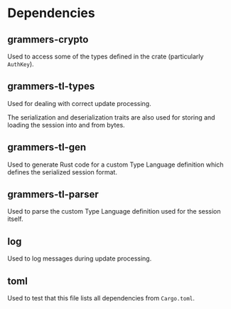 # Dependencies

## grammers-crypto

Used to access some of the types defined in the crate (particularly `AuthKey`).

## grammers-tl-types

Used for dealing with correct update processing.

The serialization and deserialization traits are also used for storing and loading the session
into and from bytes.

## grammers-tl-gen

Used to generate Rust code for a custom Type Language definition which defines the serialized
session format.

## grammers-tl-parser

Used to parse the custom Type Language definition used for the session itself.

## log

Used to log messages during update processing.

## toml

Used to test that this file lists all dependencies from `Cargo.toml`.
